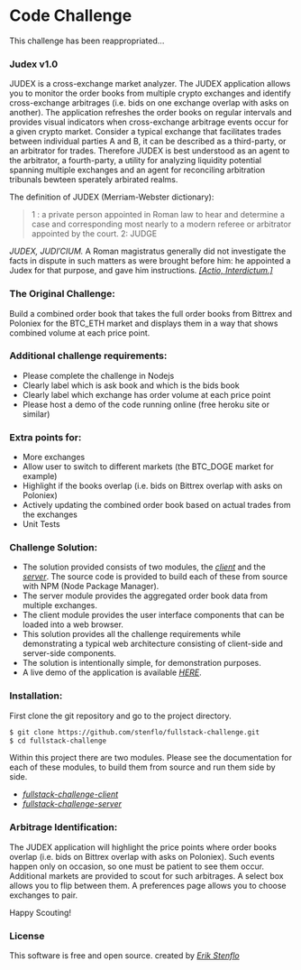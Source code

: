 # Code Challenge

This challenge has been reappropriated...

### Judex v1.0
JUDEX is a cross-exchange market analyzer. The JUDEX application allows you to monitor the order books from multiple crypto exchanges and identify cross-exchange arbitrages (i.e. bids on one exchange overlap with asks on another). The application refreshes the order books on regular intervals and provides visual indicators when cross-exchange arbitrage events occur for a given crypto market. Consider a typical exchange that facilitates trades between individual parties A and B, it can be described as a third-party, or an arbitrator for trades. Therefore JUDEX is best understood as an agent to the arbitrator, a fourth-party, a utility for analyzing liquidity potential spanning multiple exchanges and an agent for reconciling arbitration tribunals bewteen sperately arbirated realms.

The definition of JUDEX (Merriam-Webster dictionary):
> 1 : a private person appointed in Roman law to hear and determine a case and corresponding most nearly to a modern referee or arbitrator appointed by the court.
> 2: JUDGE

*JUDEX, JUDI′CIUM.* A Roman magistratus generally did not investigate the facts in dispute in such matters as were brought before him: he appointed a Judex for that purpose, and gave him instructions. *[[Actio, Interdictum.]](http://penelope.uchicago.edu/Thayer/E/Roman/Texts/secondary/SMIGRA*/Judex.html)*

### The Original Challenge:
Build a combined order book that takes the full order books from Bittrex and Poloniex for the BTC_ETH market and displays them in a way that shows combined volume at each price point.

### Additional challenge requirements:
* Please complete the challenge in Nodejs
* Clearly label which is ask book and which is the bids book
* Clearly label which exchange has order volume at each price point
* Please host a demo of the code running online (free heroku site or similar)

### Extra points for:
* More exchanges
* Allow user to switch to different markets (the BTC_DOGE market for example)
* Highlight if the books overlap (i.e. bids on Bittrex overlap with asks on Poloniex)
* Actively updating the combined order book based on actual trades from the exchanges
* Unit Tests

### Challenge Solution:
* The solution provided consists of two modules, the *[client](./fullstack-challenge-client)* and the *[server](./fullstack-challenge-server)*. The source code is provided to build each of these from source with NPM (Node Package Manager).
* The server module provides the aggregated order book data from multiple exchanges.
* The client module provides the user interface components that can be loaded into a web browser.
* This solution provides all the challenge requirements while demonstrating a typical web architecture consisting of client-side and server-side components.
* The solution is intentionally simple, for demonstration purposes.
* A live demo of the application is available *[HERE](http://judex.exchange)*.

### Installation:
First clone the git repository and go to the project directory.
```sh
$ git clone https://github.com/stenflo/fullstack-challenge.git
$ cd fullstack-challenge
```

Within this project there are two modules. Please see the documentation for each of these modules, to build them from source and run them side by side.
* *[fullstack-challenge-client](./fullstack-challenge-client)*
* *[fullstack-challenge-server](./fullstack-challenge-server)*

### Arbitrage Identification:
The JUDEX application will highlight the price points where order books overlap (i.e. bids on Bittrex overlap with asks on Poloniex). Such events happen only on occasion, so one must be patient to see them occur. Additional markets are provided to scout for such arbitrages. A select box allows you to flip between them. A preferences page allows you to choose exchanges to pair.

Happy Scouting!

### License
This software is free and open source.
created by *[Erik Stenflo](https://github.com/stenflo)*
